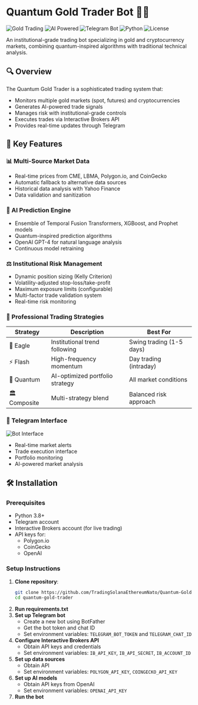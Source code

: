 # Quantum Gold Trader Bot 🏦🚀

![Gold Trading](https://img.shields.io/badge/Market-Gold-yellow)
![AI Powered](https://img.shields.io/badge/AI-Powered-blue)
![Telegram Bot](https://img.shields.io/badge/Platform-Telegram-26A5E4)
![Python](https://img.shields.io/badge/Python-3.8+-blue)
![License](https://img.shields.io/badge/License-MIT-green)

An institutional-grade trading bot specializing in gold and cryptocurrency markets, combining quantum-inspired algorithms with traditional technical analysis.

## 🔍 Overview

The Quantum Gold Trader is a sophisticated trading system that:
- Monitors multiple gold markets (spot, futures) and cryptocurrencies
- Generates AI-powered trade signals
- Manages risk with institutional-grade controls
- Executes trades via Interactive Brokers API
- Provides real-time updates through Telegram

## 🌟 Key Features

### 📊 Multi-Source Market Data
- Real-time prices from CME, LBMA, Polygon.io, and CoinGecko
- Automatic fallback to alternative data sources
- Historical data analysis with Yahoo Finance
- Data validation and sanitization

### 🧠 AI Prediction Engine
- Ensemble of Temporal Fusion Transformers, XGBoost, and Prophet models
- Quantum-inspired prediction algorithms
- OpenAI GPT-4 for natural language analysis
- Continuous model retraining

### ⚖️ Institutional Risk Management
- Dynamic position sizing (Kelly Criterion)
- Volatility-adjusted stop-loss/take-profit
- Maximum exposure limits (configurable)
- Multi-factor trade validation system
- Real-time risk monitoring

### 💱 Professional Trading Strategies
| Strategy | Description | Best For |
|----------|-------------|----------|
| 🦅 Eagle | Institutional trend following | Swing trading (1-5 days) |
| ⚡ Flash | High-frequency momentum | Day trading (intraday) |
| 🌌 Quantum | AI-optimized portfolio strategy | All market conditions |
| 🏛 Composite | Multi-strategy blend | Balanced risk approach |

### 📱 Telegram Interface
![Bot Interface](docs/images/bot_interface.png)
- Real-time market alerts
- Trade execution interface
- Portfolio monitoring
- AI-powered market analysis

## 🛠 Installation

### Prerequisites
- Python 3.8+
- Telegram account
- Interactive Brokers account (for live trading)
- API keys for:
  - Polygon.io
  - CoinGecko
  - OpenAI

### Setup Instructions

1. **Clone repository**:
   ```bash
   git clone https://github.com/TradingSolanaEthereumNato/Quantum-Gold-Trading-bot
   cd quantum-gold-trader
   ```
2. **Run requirements.txt**
3. **Set up Telegram bot**
   - Create a new bot using BotFather
   - Get the bot token and chat ID
   - Set environment variables: `TELEGRAM_BOT_TOKEN` and `TELEGRAM_CHAT_ID`
4. **Configure Interactive Brokers API**
   - Obtain API keys and credentials
   - Set environment variables: `IB_API_KEY`, `IB_API_SECRET`, `IB_ACCOUNT_ID`
5. **Set up data sources**
   - Obtain API
   - Set environment variables: `POLYGON_API_KEY`, `COINGECKO_API_KEY`
6. **Set up AI models**
   - Obtain API keys from OpenAI
   - Set environment variables: `OPENAI_API_KEY`
7. **Run the bot**